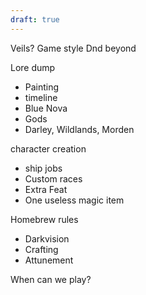 ```yaml
---
draft: true
---
```

Veils?
Game style
Dnd beyond

Lore dump
- Painting
- timeline
- Blue Nova
- Gods
- Darley, Wildlands, Morden

character creation
- ship jobs
- Custom races
- Extra Feat
- One useless magic item

Homebrew rules
- Darkvision
- Crafting
- Attunement

When can we play?
